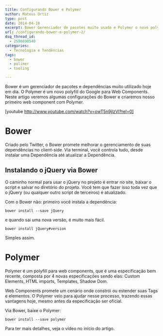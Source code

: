 ```yaml
---
title: Configurando Bower e Polymer
author: Mateus Ortiz
type: post
date: 2014-04-10
excerpt: Bower Gerenciador de pacotes muito usado e Polymer o novo polyfill do Google para Web Components.
url: /configurando-bower-e-polymer-2/
dsq_thread_id:
  - 2596690540
categories:
  - Tecnologia e Tendências
tags:
  - bower
  - polimer
  - tooling

---
```

Bower é um gerenciador de pacotes e dependências muito utilizado hoje em dia. O Polymer é um novo polyfill do Google para Web Components. Neste artigo veremos algumas configurações do Bower e criaremos nosso primeiro web component com Polymer.

[youtube http://www.youtube.com/watch?v=owT5n9jlzVI?rel=0]

# Bower

Criado pelo Twitter, o Bower promete melhorar o gerenciamento de suas dependências no client-side. Via terminal, você controla tudo, desde instalar uma Dependência até atualizar a Dependência.

## Instalando o jQuery via Bower

O caminho normal para usar o jQuery no projeto é entrar no site, baixar o script e salvar no diretório do projeto. Você tem que fazer isso toda vez que o jQuery (ou qualquer outro script de terceiros) é atualizado.

Com o Bower não: primeiro você instala a dependência:

`bower install --save jQuery`

e quando sai uma nova versão, é muito mais fácil.

`bower install jQuery#version`

Simples assim.

# Polymer

Polymer é um polyfill para web components, que é uma especificação bem recente, composta por 4 novas especificações sendo elas: Custom Elements, HTML imports, Templates, Shadow Dom.
  
Web Components promete um cenário onde constrói ou estender suas Tags e elementos. O Polymer veio para ajudar nesse processo, trazendo essas vantagens hoje, mesmo antes da especificação ser oficial.

Via Bower, baixe o Polymer:

`bower install --save polymer`

Para ter mais detalhes, veja o vídeo no início do artigo.